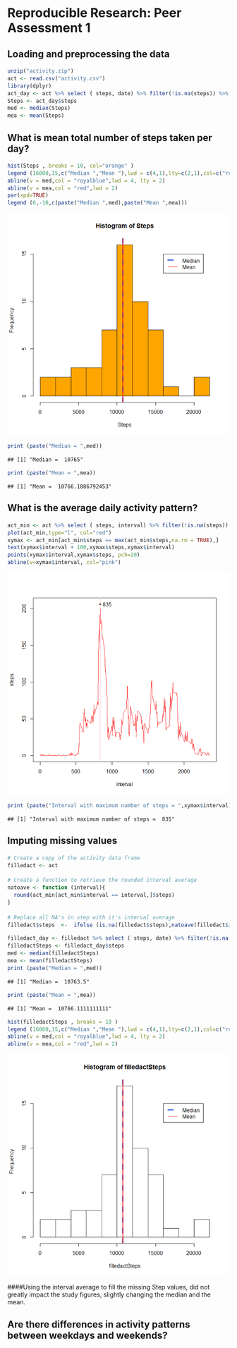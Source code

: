 # Reproducible Research: Peer Assessment 1



## Loading and preprocessing the data


```r
unzip("activity.zip")
act <- read.csv("activity.csv")
library(dplyr)
act_day <- act %>% select ( steps, date) %>% filter(!is.na(steps)) %>% group_by(date) %>% summarize(steps = sum(steps) )
Steps <- act_day$steps
med <- median(Steps)
mea <- mean(Steps)
```



## What is mean total number of steps taken per day?


```r
hist(Steps , breaks = 10, col="orange" )
legend (16000,15,c("Median ","Mean "),lwd = c(4,1),lty=c(2,1),col=c("royalblue","red"))
abline(v = med,col = "royalblue",lwd = 4, lty = 2)
abline(v = mea,col = "red",lwd = 2)
par(xpd=TRUE)
legend (0,-10,c(paste("Median ",med),paste("Mean ",mea)))
```

![](PA1_template_files/figure-html/unnamed-chunk-2-1.png)

```r
print (paste("Median = ",med))
```

```
## [1] "Median =  10765"
```

```r
print (paste("Mean = ",mea))
```

```
## [1] "Mean =  10766.1886792453"
```



## What is the average daily activity pattern?


```r
act_min <- act %>% select ( steps, interval) %>% filter(!is.na(steps)) %>% group_by(interval) %>% summarize(steps = mean(steps) )
plot(act_min,type="l", col="red")
xymax <- act_min[act_min$steps == max(act_min$steps,na.rm = TRUE),]
text(xymax$interval + 100,xymax$steps,xymax$interval)
points(xymax$interval,xymax$steps, pch=20)
abline(v=xymax$interval, col="pink")
```

![](PA1_template_files/figure-html/unnamed-chunk-3-1.png)

```r
print (paste("Interval with maximum number of steps = ",xymax$interval))
```

```
## [1] "Interval with maximum number of steps =  835"
```


## Imputing missing values

```r
# Create a copy of the activity data frame
filledact <- act

# Create a function to retrieve the rounded interval average
natoave <- function (interval){
  round(act_min[act_min$interval == interval,]$steps)
}

# Replace all NA's in step with it's interval average 
filledact$steps  <-  ifelse (is.na(filledact$steps),natoave(filledact$interval),filledact$steps)
```



```r
filledact_day <- filledact %>% select ( steps, date) %>% filter(!is.na(steps)) %>% group_by(date) %>% summarize(steps = sum(steps) )
filledactSteps <- filledact_day$steps
med <- median(filledactSteps)
mea <- mean(filledactSteps)
print (paste("Median = ",med))
```

```
## [1] "Median =  10763.5"
```

```r
print (paste("Mean = ",mea))
```

```
## [1] "Mean =  10766.1111111111"
```

```r
hist(filledactSteps , breaks = 10 )
legend (16000,15,c("Median ","Mean "),lwd = c(4,1),lty=c(2,1),col=c("royalblue","red"))
abline(v = med,col = "royalblue",lwd = 4, lty = 2)
abline(v = mea,col = "red",lwd = 2)
```

![](PA1_template_files/figure-html/unnamed-chunk-5-1.png)

####Using the interval average to fill the missing Step values, did not greatly impact the study figures, slightly changing the median and the mean. 

## Are there differences in activity patterns between weekdays and weekends?

